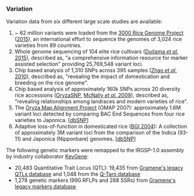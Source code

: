 ### Variation

Variation data from six different large scale studies are available:

1.  ~ 62 million variants were loaded from the [3000 Rice Genome
    Project](http://iric.irri.org/resources/3000-genomes-project)
    ([2015](http://europepmc.org/abstract/MED/24872877)), an
    international effort to sequence the genomes of 3,024 rice varieties
    from 89 countries.
2.  Whole genome sequencing of 104 elite rice cultivars ([Duitama *et
    al.* 2015](http://europepmc.org/abstract/MED/25923345)), described
    as, \"a comprehensive information resource for marker assisted
    selection\" providing 25,769,548 variant loci.
3.  Chip based analysis of 1,310 SNPs across 395 samples ([Zhao *et al*.
    2010](http://europepmc.org/abstract/MED/20520727)), described as,
    \"revealing the impact of domestication and breeding on the rice
    genome\".
4.  Chip based analysis of approximately 160k SNPs across 20 diversity
    rice accessions ([OryzaSNP](http://www.oryzasnp.org/), [McNally *et
    al*. 2009](http://europepmc.org/abstract/MED/19597147)), described
    as, \"revealing relationships among landraces and modern varieties
    of rice\".
5.  The [Oryza Map Alignment Project](http://www.omap.org/) (OMAP 2007):
    approximately 1.6M variant loci detected by comparing BAC End
    Sequences from four rice varieties to Japonica.
    \[[dbSNP](http://www.ncbi.nlm.nih.gov/projects/SNP/snp_viewTable.cgi?h=OMAP)\]
6.  Adaptive loss-of-function in domesticated rice ([BGI
    2004](http://europepmc.org/abstract/MED/15685292)): A collection of
    approximately 3M variant loci from the comparison of the Indica
    (93-11) and Japonica (Nipponbare) genomes.
    \[[dbSNP](http://www.ncbi.nlm.nih.gov/projects/SNP/snp_viewTable.cgi?pub=1049)\]

The following genetic markers were remapped to the IRGSP-1.0 assembly by
industry collaborator [KeyGene](http://www.keygene.com/):

-   20,483 Quantitative Trait Locus (QTL): 19,435 from [Gramene's legacy
    QTLs database](http://archive.gramene.org/qtl) and 1,048 from the
    [Q-Taro database](http://qtaro.abr.affrc.go.jp)
-   1,278 genetic markers (990 RFLPs and 288 SSRs) from [Gramene's
    legacy markers database](http://archive.gramene.org/markers)
